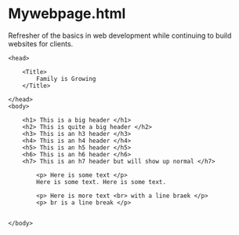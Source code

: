 # Mywebpage.html
Refresher of the basics in web development while continuing to build websites for clients.


<html>

	<head>

		<Title>
			Family is Growing
		</Title>

	</head>
	<body>

		<h1> This is a big header </h1>
		<h2> This is quite a big header </h2>
		<h3> This is an h3 header </h3>
		<h4> This is an h4 header </h4>
		<h5> This is an h5 header </h5>
		<h6> This is an h6 header </h6>
		<h7> This is an h7 header but will show up normal </h7>

			<p> Here is some text </p>
			Here is some text. Here is some text.

			<p> Here is more text <br> with a line braek </p>
			<p> br is a line break </p>


	</body>
</html>
